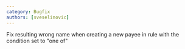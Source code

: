 ```yaml
---
category: Bugfix
authors: [sveselinovic]
---
```


Fix resulting wrong name when creating a new payee in rule with the condition set to "one of"

